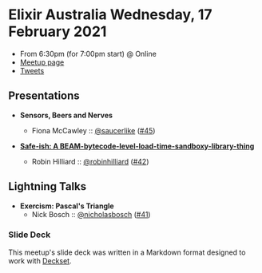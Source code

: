 # Elixir Australia Wednesday, 17 February 2021

- From 6:30pm (for 7:00pm start) @ Online
- [Meetup page][]
- [Tweets][]

## Presentations

- **Sensors, Beers and Nerves**
  - Fiona McCawley :: [@saucerlike][] ([#45][])

- **[Safe-ish: A BEAM-bytecode-level-load-time-sandboxy-library-thing][]**
  - Robin Hilliard :: [@robinhilliard][] ([#42][])

## Lightning Talks

- **Exercism: Pascal's Triangle**
  - Nick Bosch :: [@nicholasbosch][] ([#41][])

### Slide Deck

This meetup's slide deck was written in a Markdown format designed to work with
[Deckset][].

[@saucerlike]: https://twitter.com/saucerlike
[#45]: https://github.com/elixirsydney/elixirsydney/issues/45

[Safe-ish: A BEAM-bytecode-level-load-time-sandboxy-library-thing]: https://github.com/elixirsydney/elixirsydney/files/5994837/Safeish_Elixir_Sydney_Feb_21.pdf
[@robinhilliard]: https://twitter.com/robinhilliard
[#42]: https://github.com/elixirsydney/elixirsydney/issues/42

[@nicholasbosch]: https://twitter.com/nicholasbosch
[#41]: https://github.com/elixirsydney/elixirsydney/issues/41

[Meetup page]: https://www.meetup.com/elixir-sydney/events/zrlnzryccdbwb/
[Tweets]: https://twitter.com/search?f=tweets&q=ElixirSydney%20since%3A2021-02-16%20until%3A2021-02-18&src=typd
[Deckset]: https://www.decksetapp.com/
